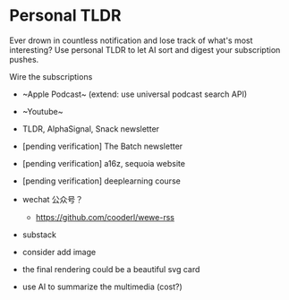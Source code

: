 # Personal TLDR
Ever drown in countless notification and lose track of what's most interesting? Use personal TLDR to let AI sort and digest your subscription pushes.

Wire the subscriptions
- ~Apple Podcast~ (extend: use universal podcast search API)
- ~Youtube~
- TLDR, AlphaSignal, Snack newsletter
- [pending verification] The Batch newsletter
- [pending verification] a16z, sequoia website
- [pending verification] deeplearning course

- wechat 公众号？
    - https://github.com/cooderl/wewe-rss
- substack


- consider add image
- the final rendering could be a beautiful svg card
- use AI to summarize the multimedia (cost?)
